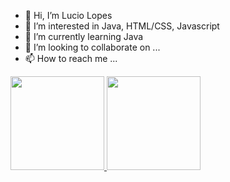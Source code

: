 - 👋 Hi, I’m Lucio Lopes
- 👀 I’m interested in Java, HTML/CSS, Javascript
- 🌱 I’m currently learning Java
- 💞️ I’m looking to collaborate on ...
- 📫 How to reach me ...

<div>
  <a href="https://github.com/lucio-lopes">
  <img height="150em" src="https://github-readme-stats.vercel.app/api?username=lucio-lopes&show_icons=true&theme=omni&include_all_commits=true&count_private=true"/>
  <img height="150em" src="https://github-readme-stats.vercel.app/api/top-langs/?username=lucio-lopes&hide=jupyter%20notebook&layout=compact&langs_count=6&theme=omni"/>
</div>
